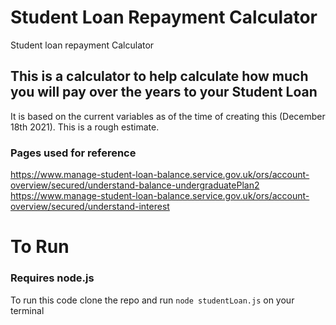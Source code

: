 # Student Loan Repayment Calculator
Student loan repayment Calculator

## This is a calculator to help calculate how much you will pay over the years to your Student Loan
It is based on the current variables as of the time of creating this (December 18th 2021).
This is a rough estimate.

### Pages used for reference 
https://www.manage-student-loan-balance.service.gov.uk/ors/account-overview/secured/understand-balance-undergraduatePlan2
https://www.manage-student-loan-balance.service.gov.uk/ors/account-overview/secured/understand-interest



# To Run 
### Requires node.js

To run this code clone the repo and run `node studentLoan.js` on your terminal
